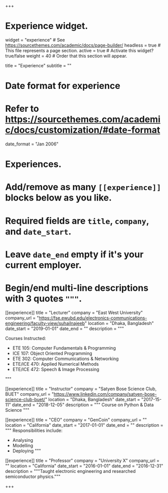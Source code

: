 +++
# Experience widget.
widget = "experience"  # See https://sourcethemes.com/academic/docs/page-builder/
headless = true  # This file represents a page section.
active = true  # Activate this widget? true/false
weight = 40  # Order that this section will appear.

title = "Experience"
subtitle = ""

# Date format for experience
#   Refer to https://sourcethemes.com/academic/docs/customization/#date-format
date_format = "Jan 2006"

# Experiences.
#   Add/remove as many `[[experience]]` blocks below as you like.
#   Required fields are `title`, `company`, and `date_start`.
#   Leave `date_end` empty if it's your current employer.
#   Begin/end multi-line descriptions with 3 quotes `"""`.

[[experience]]
  title = "Lecturer"
  company = "East West University"
  company_url = "https://fse.ewubd.edu/electronics-communications-engineering/faculty-view/suhailnajeeb"
  location = "Dhaka, Bangladesh"
  date_start = "2019-01-01"
  date_end = ""
  description = """

  Courses Instructed:

  * ETE 105: Computer Fundamentals & Programming
  * ICE 107: Object Oriented Programming
  * ETE 302: Computer Communications & Networking
  * ETE/ICE 470: Applied Numerical Methods
  * ETE/ICE 472: Speech & Image Processing

  """

[[experience]]
  title = "Instructor"
  company = "Satyen Bose Science Club, BUET"
  company_url = "https://www.linkedin.com/company/satyen-bose-science-club-buet/"
  location = "Dhaka, Bangladesh"
  date_start = "2017-15-11"
  date_end = "2018-12-05"
  description = """
  Course on Python & Data Science
  """

[[experience]]
  title = "CEO"
  company = "GenCoin"
  company_url = ""
  location = "California"
  date_start = "2017-01-01"
  date_end = ""
  description = """
  Responsibilities include:
  
  * Analysing
  * Modelling
  * Deploying
  """

[[experience]]
  title = "Professor"
  company = "University X"
  company_url = ""
  location = "California"
  date_start = "2016-01-01"
  date_end = "2016-12-31"
  description = """Taught electronic engineering and researched semiconductor physics."""

+++
